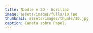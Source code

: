 ```yaml
---
title: Noodle e 2D - Gorillaz
image: assets/images/fulls/10.jpg
thumbnail: assets/images/thumbs/10.jpg
caption: Caneta sobre Papel.
---
```

